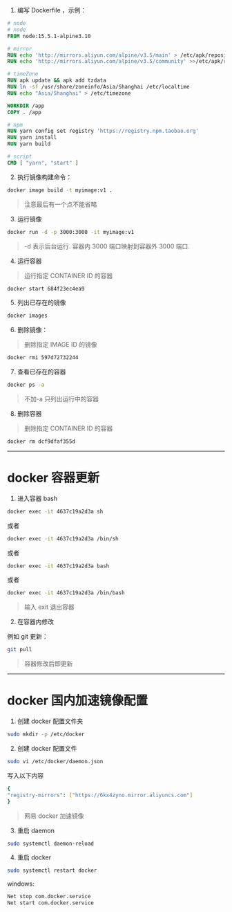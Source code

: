 1. 编写 Dockerfile ，示例：

```dockerfile
# node
# node
FROM node:15.5.1-alpine3.10

# mirror
RUN echo 'http://mirrors.aliyun.com/alpine/v3.5/main' > /etc/apk/repositories
RUN echo 'http://mirrors.aliyun.com/alpine/v3.5/community' >>/etc/apk/repositories

# timeZone
RUN apk update && apk add tzdata
RUN ln -sf /usr/share/zoneinfo/Asia/Shanghai /etc/localtime
RUN echo "Asia/Shanghai" > /etc/timezone

WORKDIR /app
COPY . /app

# npm
RUN yarn config set registry 'https://registry.npm.taobao.org'
RUN yarn install
RUN yarn build

# script
CMD [ "yarn", "start" ]
```

2. 执行镜像构建命令：

```bash
docker image build -t myimage:v1 .
```

> 注意最后有一个点不能省略

3. 运行镜像

```bash
docker run -d -p 3000:3000 -it myimage:v1
```

> -d 表示后台运行. 容器内 3000 端口映射到容器外 3000 端口.

4. 运行容器

> 运行指定 CONTAINER ID 的容器

```bash
docker start 684f23ec4ea9
```

5. 列出已存在的镜像

```bash
docker images
```

6. 删除镜像：

> 删除指定 IMAGE ID 的镜像

```bash
docker rmi 597d72732244
```

7. 查看已存在的容器

```bash
docker ps -a
```

> 不加-a 只列出运行中的容器

8. 删除容器

> 删除指定 CONTAINER ID 的容器

```bash
docker rm dcf9dfaf355d
```

---

# docker 容器更新

1. 进入容器 bash

```bash
docker exec -it 4637c19a2d3a sh
```

或者

```bash
docker exec -it 4637c19a2d3a /bin/sh
```

或者

```bash
docker exec -it 4637c19a2d3a bash
```

或者

```bash
docker exec -it 4637c19a2d3a /bin/bash
```

> 输入 exit 退出容器

2. 在容器内修改

例如 git 更新：

```bash
git pull
```

> 容器修改后即更新

---

# docker 国内加速镜像配置

1. 创建 docker 配置文件夹

```bash
sudo mkdir -p /etc/docker
```

2. 创建 docker 配置文件

```bash
sudo vi /etc/docker/daemon.json
```

写入以下内容

```bash
{
"registry-mirrors": ["https://6kx4zyno.mirror.aliyuncs.com"]
}
```

> 网易 docker 加速镜像

3. 重启 daemon

```bash
sudo systemctl daemon-reload
```

4. 重启 docker

```bash
sudo systemctl restart docker
```

windows:

```bash
Net stop com.docker.service
Net start com.docker.service
```
